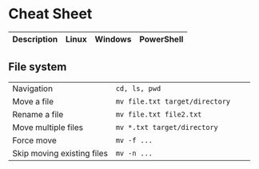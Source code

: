 # Cheat Sheet

| Description | Linux | Windows | PowerShell |
| --- | --- | --- | --- |

## File system
| | | | |
| --- | --- | --- | --- |
| Navigation | `cd, ls, pwd` |
| Move a file | `mv file.txt target/directory` |
| Rename a file | `mv file.txt file2.txt` |
| Move multiple files | `mv *.txt target/directory` |
| Force move | `mv -f ...` |
| Skip moving existing files | `mv -n ...` |
